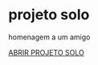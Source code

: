# projeto solo
 homenagem a um amigo
 
<a href="https://caiqueoliveira07.github.io/projeto-solo/">ABRIR PROJETO SOLO</a>
